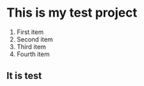 # This is my test project

1. First item
2. Second item
3. Third item
4. Fourth item


## It is test
